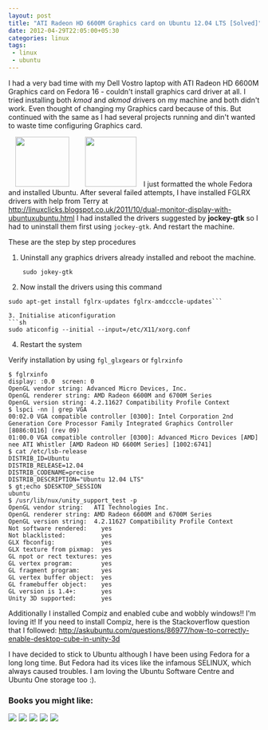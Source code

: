 ```yaml
---
layout: post
title: "ATI Radeon HD 6600M Graphics card on Ubuntu 12.04 LTS [Solved]"
date: 2012-04-29T22:05:00+05:30
categories: linux
tags:
 - linux
 - ubuntu
---
```


I had a very bad time with my Dell Vostro laptop with ATI Radeon HD 6600M Graphics card on Fedora 16 - couldn't install graphics card driver at all. I tried installing both <i>kmod</i> and <i>akmod</i> drivers on my machine and both didn't work. Even thought of changing my Graphics card because of this. But continued with the same as I had several projects running and din't wanted to waste time configuring Graphics card.

<a href="http://4.bp.blogspot.com/-lK0GZvxCS8U/T51vVwcRSTI/AAAAAAAADOY/oQ-ToxwfwpI/s1600/ati-radeon-hd-3800.jpg" imageanchor="1" style="margin-left: 1em; margin-right: 1em;"><img border="0" height="100" src="http://4.bp.blogspot.com/-lK0GZvxCS8U/T51vVwcRSTI/AAAAAAAADOY/oQ-ToxwfwpI/s400/ati-radeon-hd-3800.jpg" width="108" /></a>  <a href="http://1.bp.blogspot.com/-I8YW50FNYNY/T51uH-lyEUI/AAAAAAAADOM/Zv_ZCYZ_rSE/s1600/ubuntu.png" imageanchor="1" style="margin-left: 1em; margin-right: 1em;"><img border="0" height="100" src="http://1.bp.blogspot.com/-I8YW50FNYNY/T51uH-lyEUI/AAAAAAAADOM/Zv_ZCYZ_rSE/s400/ubuntu.png" width="103" /></a>I just formatted the whole Fedora and installed Ubuntu. After several failed attempts, I have installed FGLRX drivers with help from Terry at <a href="http://linuxclicks.blogspot.co.uk/2011/10/dual-monitor-display-with-ubuntuxubuntu.html">http://linuxclicks.blogspot.co.uk/2011/10/dual-monitor-display-with-ubuntuxubuntu.html</a>
I had installed the drivers suggested by <strong>jockey-gtk</strong> so I had to uninstall them first using <code>jockey-gtk</code>. And restart the machine.

These are the step by step procedures

1. Uninstall any graphics drivers already installed and reboot the machine.

```
	sudo jokey-gtk
```

2. Now install the drivers using this command
```
sudo apt-get install fglrx-updates fglrx-amdcccle-updates```

3. Initialise aticonfiguration
```sh
sudo aticonfig --initial --input=/etc/X11/xorg.conf
```

4. Restart the system

Verify installation by using `fgl_glxgears` or `fglrxinfo`

```
$ fglrxinfo
display: :0.0  screen: 0
OpenGL vendor string: Advanced Micro Devices, Inc.
OpenGL renderer string: AMD Radeon 6600M and 6700M Series
OpenGL version string: 4.2.11627 Compatibility Profile Context
$ lspci -nn | grep VGA
00:02.0 VGA compatible controller [0300]: Intel Corporation 2nd Generation Core Processor Family Integrated Graphics Controller [8086:0116] (rev 09)
01:00.0 VGA compatible controller [0300]: Advanced Micro Devices [AMD] nee ATI Whistler [AMD Radeon HD 6600M Series] [1002:6741]
$ cat /etc/lsb-release
DISTRIB_ID=Ubuntu
DISTRIB_RELEASE=12.04
DISTRIB_CODENAME=precise
DISTRIB_DESCRIPTION="Ubuntu 12.04 LTS"
$ gt;echo $DESKTOP_SESSION
ubuntu
$ /usr/lib/nux/unity_support_test -p
OpenGL vendor string:   ATI Technologies Inc.
OpenGL renderer string: AMD Radeon 6600M and 6700M Series
OpenGL version string:  4.2.11627 Compatibility Profile Context
Not software rendered:    yes
Not blacklisted:          yes
GLX fbconfig:             yes
GLX texture from pixmap:  yes
GL npot or rect textures: yes
GL vertex program:        yes
GL fragment program:      yes
GL vertex buffer object:  yes
GL framebuffer object:    yes
GL version is 1.4+:       yes
Unity 3D supported:       yes
```

Additionally I installed Compiz and enabled cube and wobbly windows!! I'm loving it! If you need to install Compiz, here is the Stackoverflow question that I followed: <a href="http://askubuntu.com/questions/86977/how-to-correctly-enable-desktop-cube-in-unity-3d">http://askubuntu.com/questions/86977/how-to-correctly-enable-desktop-cube-in-unity-3d</a>

I have decided to stick to Ubuntu although I have been using Fedora for a long long time. But Fedora had its vices like the infamous SELINUX, which always caused troubles. I am loving the Ubuntu Software Centre and Ubuntu One storage too :).

<div class="my-amazon-links"><h3>Books you might like:</h3><a href="http://www.amazon.com/gp/product/B004Y1NMDI/ref=as_li_ss_il?ie=UTF8&amp;camp=1789&amp;creative=390957&amp;creativeASIN=B004Y1NMDI&amp;linkCode=as2&amp;tag=thelaccur-20"><img border="0" src="http://ws.assoc-amazon.com/widgets/q?_encoding=UTF8&amp;ASIN=B004Y1NMDI&amp;Format=_SL160_&amp;ID=AsinImage&amp;MarketPlace=US&amp;ServiceVersion=20070822&amp;WS=1&amp;tag=thelaccur-20" /></a><img alt="" border="0" height="1" src="http://www.assoc-amazon.com/e/ir?t=thelaccur-20&amp;l=as2&amp;o=1&amp;a=B004Y1NMDI" style="border: none !important; margin: 0px !important;" width="1" />  <a href="http://www.amazon.com/gp/product/B004RYVI0Q/ref=as_li_ss_il?ie=UTF8&amp;camp=1789&amp;creative=390957&amp;creativeASIN=B004RYVI0Q&amp;linkCode=as2&amp;tag=thelaccur-20"><img border="0" src="http://ws.assoc-amazon.com/widgets/q?_encoding=UTF8&amp;ASIN=B004RYVI0Q&amp;Format=_SL160_&amp;ID=AsinImage&amp;MarketPlace=US&amp;ServiceVersion=20070822&amp;WS=1&amp;tag=thelaccur-20" /></a><img alt="" border="0" height="1" src="http://www.assoc-amazon.com/e/ir?t=thelaccur-20&amp;l=as2&amp;o=1&amp;a=B004RYVI0Q" style="border: none !important; margin: 0px !important;" width="1" />  <a href="http://www.amazon.com/gp/product/0596804849/ref=as_li_ss_il?ie=UTF8&amp;camp=1789&amp;creative=390957&amp;creativeASIN=0596804849&amp;linkCode=as2&amp;tag=thelaccur-20"><img border="0" src="http://ws.assoc-amazon.com/widgets/q?_encoding=UTF8&amp;ASIN=0596804849&amp;Format=_SL160_&amp;ID=AsinImage&amp;MarketPlace=US&amp;ServiceVersion=20070822&amp;WS=1&amp;tag=thelaccur-20" /></a><img alt="" border="0" height="1" src="http://www.assoc-amazon.com/e/ir?t=thelaccur-20&amp;l=as2&amp;o=1&amp;a=0596804849" style="border: none !important; margin: 0px !important;" width="1" /> <a href="http://www.amazon.com/gp/product/B00817OWS0/ref=as_li_ss_il?ie=UTF8&amp;camp=1789&amp;creative=390957&amp;creativeASIN=B00817OWS0&amp;linkCode=as2&amp;tag=thelaccur-20"><img border="0" src="http://ws.assoc-amazon.com/widgets/q?_encoding=UTF8&amp;ASIN=B00817OWS0&amp;Format=_SL160_&amp;ID=AsinImage&amp;MarketPlace=US&amp;ServiceVersion=20070822&amp;WS=1&amp;tag=thelaccur-20" /></a><img alt="" border="0" height="1" src="http://www.assoc-amazon.com/e/ir?t=thelaccur-20&amp;l=as2&amp;o=1&amp;a=B00817OWS0" style="border: none !important; margin: 0px !important;" width="1" /> <a href="http://www.amazon.com/gp/product/0133017605/ref=as_li_ss_il?ie=UTF8&amp;camp=1789&amp;creative=390957&amp;creativeASIN=0133017605&amp;linkCode=as2&amp;tag=thelaccur-20"><img border="0" src="http://ws.assoc-amazon.com/widgets/q?_encoding=UTF8&amp;ASIN=0133017605&amp;Format=_SL160_&amp;ID=AsinImage&amp;MarketPlace=US&amp;ServiceVersion=20070822&amp;WS=1&amp;tag=thelaccur-20" /></a><img alt="" border="0" height="1" src="http://www.assoc-amazon.com/e/ir?t=thelaccur-20&amp;l=as2&amp;o=1&amp;a=0133017605" style="border: none !important; margin: 0px !important;" width="1" />
